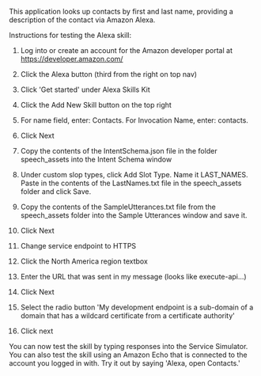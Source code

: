 This application looks up contacts by first and last name, providing a description of the contact via Amazon Alexa.

Instructions for testing the Alexa skill:

1. Log into or create an account for the Amazon developer portal at https://developer.amazon.com/

2. Click the Alexa button (third from the right on top nav)

3. Click 'Get started' under Alexa Skills Kit

4. Click the Add New Skill button on the top right

5. For name field, enter: Contacts. For Invocation Name, enter: contacts.

6. Click Next

7. Copy the contents of the IntentSchema.json file in the folder speech_assets into the Intent Schema window

8. Under custom slop types, click Add Slot Type. Name it LAST_NAMES. Paste in the contents of the LastNames.txt file in the speech_assets folder and click Save.

9. Copy the contents of the SampleUtterances.txt file from the speech_assets folder into the Sample Utterances window and save it.

10. Click Next

11. Change service endpoint to HTTPS

12. Click the North America region textbox

13. Enter the URL that was sent in my message (looks like execute-api...)

14. Click Next

15. Select the radio button 'My development endpoint is a sub-domain of a domain that has a wildcard certificate from a certificate authority'

16. Click next

You can now test the skill by typing responses into the Service Simulator. You can also test the skill using an Amazon Echo that is connected to the account you logged in with. Try it out by saying 'Alexa, open Contacts.'